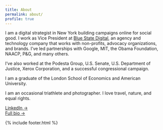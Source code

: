 ```yaml
---
title: About
permalink: about/
profile: true
---
```


I am a digital strategist in New York building campaigns online for social good. I work as Vice President at [Blue State Digital](http://www.bluestatedigital.com "Blue State Digital"), an agency and technology company that works with non-profits, advocacy organizations, and brands. I’ve led partnerships with Google, MIT, the Obama Foundation, NAACP, P&G, and many others. 

I’ve also worked at the Podesta Group, U.S. Senate, U.S. Department of Justice, Xerox Corporation, and a successful congressional campaign. 

I am a graduate of the London School of Economics and American University.

I am an occasional triathlete and photographer. I love travel, nature, and equal rights.

[LinkedIn &#8594;](http://www.linkedin.com/in/benmurray "LinkedIn Profile")<br />
[Full bio &#8594;](/bio/ "Ben Murray Bio")

{% include footer.html %}
